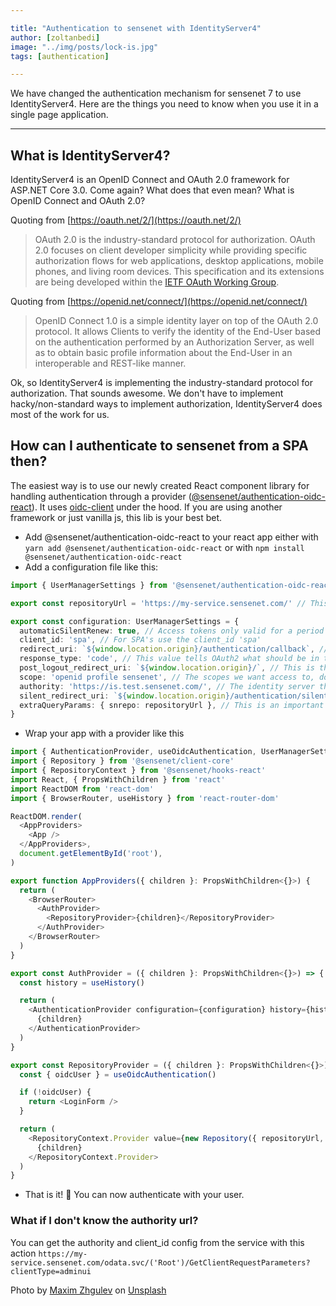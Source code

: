 ```yaml
---

title: "Authentication to sensenet with IdentityServer4"
author: [zoltanbedi]
image: "../img/posts/lock-is.jpg"
tags: [authentication]

---
```


We have changed the authentication mechanism for sensenet 7 to use IdentityServer4. 
Here are the things you need to know when you use it in a single page application.

---

## What is IdentityServer4?

IdentityServer4 is an OpenID Connect and OAuth 2.0 framework for ASP.NET Core 3.0. Come again? What does that even mean? What is OpenID Connect and OAuth 2.0? 

Quoting from [https://oauth.net/2/](https://oauth.net/2/)
> OAuth 2.0 is the industry-standard protocol for authorization. OAuth 2.0 focuses on client developer simplicity while providing specific authorization flows for web applications, desktop applications, mobile phones, and living room devices. This specification and its extensions are being developed within the [IETF OAuth Working Group](https://www.ietf.org/mailman/listinfo/oauth).

Quoting from [https://openid.net/connect/](https://openid.net/connect/)
> OpenID Connect 1.0 is a simple identity layer on top of the OAuth 2.0 protocol. It allows Clients to verify the identity of the End-User based on the authentication performed by an Authorization Server, as well as to obtain basic profile information about the End-User in an interoperable and REST-like manner.

Ok, so IdentityServer4 is implementing the industry-standard protocol for authorization. That sounds awesome. We don't have to implement hacky/non-standard ways to implement authorization, IdentityServer4 does most of the work for us.

## How can I authenticate to sensenet from a SPA then?

The easiest way is to use our newly created React component library for handling authentication through a provider ([@sensenet/authentication-oidc-react](https://www.npmjs.com/package/@sensenet/authentication-oidc-react)). It uses [oidc-client](https://www.npmjs.com/package/oidc-client) under the hood. If you are using another framework or just vanilla js, this lib is your best bet.

- Add @sensenet/authentication-oidc-react to your react app either with `yarn add @sensenet/authentication-oidc-react` or with `npm install @sensenet/authentication-oidc-react`
- Add a configuration file like this:

```typescript
import { UserManagerSettings } from '@sensenet/authentication-oidc-react'

export const repositoryUrl = 'https://my-service.sensenet.com/' // This is the repository you want to log in to

export const configuration: UserManagerSettings = {
  automaticSilentRenew: true, // Access tokens only valid for a period of time with this set to true it will be renewed 1 minute before expiration
  client_id: 'spa', // For SPA's use the client_id 'spa'
  redirect_uri: `${window.location.origin}/authentication/callback`, // This is the url it will return with the access token
  response_type: 'code', // This value tells OAuth2 what should be in the response, we want the access token
  post_logout_redirect_uri: `${window.location.origin}/`, // This is the url the server will redirect after logout
  scope: 'openid profile sensenet', // The scopes we want access to, don't forget to add sensenet!
  authority: 'https://is.test.sensenet.com/', // The identity server that will talk with our repository
  silent_redirect_uri: `${window.location.origin}/authentication/silent_callback`, // This url is going to be called for silent login
  extraQueryParams: { snrepo: repositoryUrl }, // This is an important bit, we need to set snrepo to our repositoryUrl so IdentityServer will know who should it talk to for authorization
}
```

- Wrap your app with a provider like this

```typescript
import { AuthenticationProvider, useOidcAuthentication, UserManagerSettings } from '@sensenet/authentication-oidc-react'
import { Repository } from '@sensenet/client-core'
import { RepositoryContext } from '@sensenet/hooks-react'
import React, { PropsWithChildren } from 'react'
import ReactDOM from 'react-dom'
import { BrowserRouter, useHistory } from 'react-router-dom'

ReactDOM.render(
  <AppProviders>
    <App />
  </AppProviders>,
  document.getElementById('root'),
)

export function AppProviders({ children }: PropsWithChildren<{}>) {
  return (
    <BrowserRouter>
      <AuthProvider>
        <RepositoryProvider>{children}</RepositoryProvider>
      </AuthProvider>
    </BrowserRouter>
  )
}

export const AuthProvider = ({ children }: PropsWithChildren<{}>) => {
  const history = useHistory()

  return (
    <AuthenticationProvider configuration={configuration} history={history}>
      {children}
    </AuthenticationProvider>
  )
}

export const RepositoryProvider = ({ children }: PropsWithChildren<{}>) => {
  const { oidcUser } = useOidcAuthentication()

  if (!oidcUser) {
    return <LoginForm />
  }

  return (
    <RepositoryContext.Provider value={new Repository({ repositoryUrl, token: oidcUser.access_token })}>
      {children}
    </RepositoryContext.Provider>
  )
}
```

- That is it! 🎉 You can now authenticate with your user.


### What if I don't know the authority url?

You can get the authority and client_id config from the service with this action `https://my-service.sensenet.com/odata.svc/('Root')/GetClientRequestParameters?clientType=adminui`

Photo by [Maxim Zhgulev](https://unsplash.com/@jemjoyrussia?utm_source=unsplash&utm_medium=referral&utm_content=creditCopyText) on [Unsplash](https://unsplash.com/s/photos/lock?utm_source=unsplash&utm_medium=referral&utm_content=creditCopyText)
